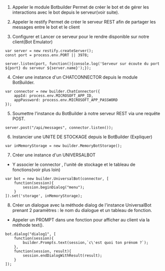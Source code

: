 1) Appeler le module Botbuilder
  Permet de créer le bot et de gérer les interactions avec le bot depuis le serveur(voir suite).



2) Appeler le restify
  Permet de créer le serveur REST afin de partager les messages entre le bot et le client

3) Configurer et Lancer ce serveur pour le rendre disponible sur notre client(Bot Emulator)

````
var server = new restify.createServer();
const port = process.env.PORT || 3978;

server.listen(port, function(){console.log('Serveur sur écoute du port ${port} du serveur ${server.name}');});
````
4) Créer une instance d'un CHATCONNECTOR depuis le module BotBuilder.
````
var connector = new builder.ChatConnector({
    appId: process.env.MICROSOFT_APP_ID,
    appPassword: process.env.MICROSOFT_APP_PASSWORD
});
````
5) Soumettre l'instance du BotBuilder à notre serveur REST via une requête POST.
````
server.post("/api/messages", connector.listen());
````

6) Instancier une UNITE DE STOCKAGE depuis le BotBuilder
(Expliquer)
````
var inMemoryStorage = new builder.MemoryBotStorage();
````

7) Créer une instance d'un UNIVERSALBOT
  -  Y associer le connector , l'unité de stockage et le tableau de fonctions(voir plus loin)
````
var bot = new builder.UniversalBot(connector, [
    function(session){
        session.beginDialog("menu");
    }
]).set('storage', inMemoryStorage);
````

8) Créer un dialogue avec la méthode dialog de l'instance UniversalBot prenant 2 paramètres : le nom du dialogue et un tableau de fonction.

  - Appeler un PROMPT dans une fonction pour afficher au client via la méthode text().

````
bot.dialog("dialog1", [
    function(session){
        builder.Prompts.text(session,`c\'est quoi ton prénom ?`);
    },
    function(session, result){
        session.endDialogWithResult(result);
    }
]);
````
